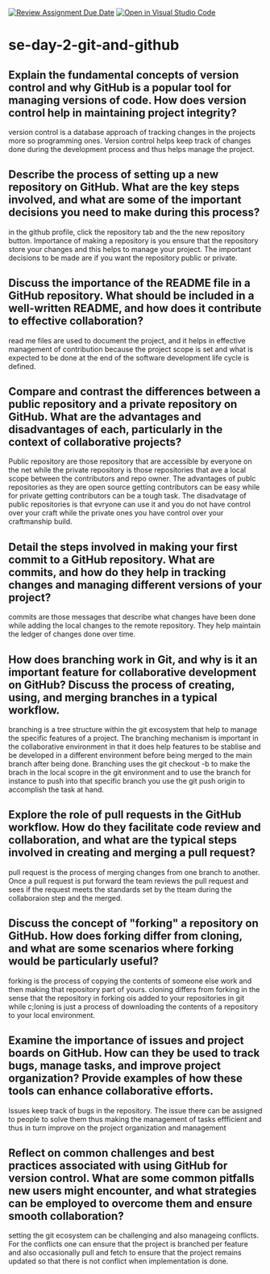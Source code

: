 [![Review Assignment Due Date](https://classroom.github.com/assets/deadline-readme-button-22041afd0340ce965d47ae6ef1cefeee28c7c493a6346c4f15d667ab976d596c.svg)](https://classroom.github.com/a/8wgCKhpZ)
[![Open in Visual Studio Code](https://classroom.github.com/assets/open-in-vscode-2e0aaae1b6195c2367325f4f02e2d04e9abb55f0b24a779b69b11b9e10269abc.svg)](https://classroom.github.com/online_ide?assignment_repo_id=18417897&assignment_repo_type=AssignmentRepo)
# se-day-2-git-and-github
## Explain the fundamental concepts of version control and why GitHub is a popular tool for managing versions of code. How does version control help in maintaining project integrity?
version control is a database approach of tracking changes in the projects more so programming ones. Version control helps keep track of changes done during the development process and thus helps manage the project.
  

## Describe the process of setting up a new repository on GitHub. What are the key steps involved, and what are some of the important decisions you need to make during this process?
in the github profile, click the repository tab and the the new repository button. Importance of making a repository is you ensure that the repository store your changes and this helps to manage your project. The important decisions to be made are if you want the repository public or private.

## Discuss the importance of the README file in a GitHub repository. What should be included in a well-written README, and how does it contribute to effective collaboration?
read me files are used to document the project, and it helps in effective management of contribution because the project scope is set and what is expected to be done at the end of the software development life cycle is defined.

## Compare and contrast the differences between a public repository and a private repository on GitHub. What are the advantages and disadvantages of each, particularly in the context of collaborative projects?
Public repository are those repository that are accessible by everyone on the net while the private repository is those repositories that ave a local scope between the contributors and repo owner. The advantages of publc repositories as they are open source getting contributors can be easy while for private getting contributors can be a tough task. The disadvatage of public repositories is that evryone can use it and you do not have control over your craft while the private ones you have control over your craftmanship build.

## Detail the steps involved in making your first commit to a GitHub repository. What are commits, and how do they help in tracking changes and managing different versions of your project?
commits are those messages that describe what changes have been done while adding the local changes to the remote repository. They help maintain the ledger of changes done over time.

## How does branching work in Git, and why is it an important feature for collaborative development on GitHub? Discuss the process of creating, using, and merging branches in a typical workflow.
branching is a tree structure within the git excosystem that help to manage the specific features of a project. The branching mechanism is important in the collaborative environment in that it does help features to be stablise and be developed in a different environment before being merged to the main branch after being done. Branching uses the git checkout -b <branchname> to make the brach in the local scopre in the git environment and to use the branch for instance to push into that specific branch you use the git push origin <brnachname> to accomplish the task at hand.

## Explore the role of pull requests in the GitHub workflow. How do they facilitate code review and collaboration, and what are the typical steps involved in creating and merging a pull request?
pull request is the process of merging changes from one branch to another. Once a pull request is put forward the team reviews the pull request and sees if the request meets the standards set by the tteam during the collaboraion step and the merged.

## Discuss the concept of "forking" a repository on GitHub. How does forking differ from cloning, and what are some scenarios where forking would be particularly useful?
forking is the process of copying the contents of someone else work and then making that repository part of yours. cloning differs from forking in the sense that the repository in forking ois added to your repositories in git while c;loning is just a process of downloading the contents of a repository to your local environment.

## Examine the importance of issues and project boards on GitHub. How can they be used to track bugs, manage tasks, and improve project organization? Provide examples of how these tools can enhance collaborative efforts.
Issues keep track of bugs in the repository. The issue there can be assigned to people to solve them thus making the management of tasks effficient and thus in turn improve on the project organization and management

## Reflect on common challenges and best practices associated with using GitHub for version control. What are some common pitfalls new users might encounter, and what strategies can be employed to overcome them and ensure smooth collaboration?
setting the git ecosystem can be challenging and also manageing conflicts. For the conflicts one can ensure that the project is branched per feature and also occasionally pull and fetch to ensure that the project remains updated so that there is not conflict when implementation is done.
